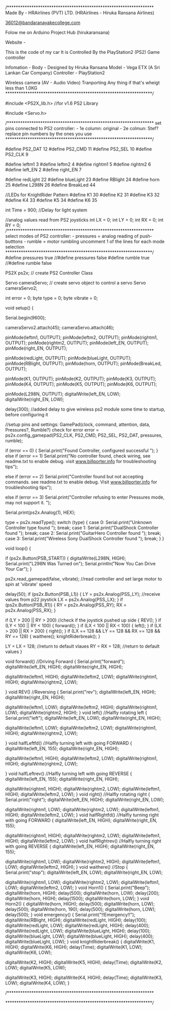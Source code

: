 /******************************************************************
  Made By - HRAirlines (PVT) LTD.
  (HRAirlines - Hiruka Ransana Airlines)

  36012@bandaranayakecollege.com

  Folow me on Arduino Project Hub (hirukaransana)

  Website -

  This is the code of my car
  It is Controlled By the PlayStation2 (PS2) Game controller

  Infomation -
  Body - Designed by Hiruka Ransana
  Model - Vega ETX  (A Sri Lankan Car Company)
  Controller - PlayStation2


  Wireless camera (AV - Audio Video)
  Tranporting Any thing if that's wheigt less than 1.0KG
 ******************************************************************/



#include <PS2X_lib.h>       //for v1.6 PS2 Library

#include <Servo.h>


/******************************************************************
   set pins connected to PS2 controller:
     - 1e column: original
     - 2e colmun: Stef?
   replace pin numbers by the ones you use
 ******************************************************************/


#define PS2_DAT        12
#define PS2_CMD        11
#define PS2_SEL        10
#define PS2_CLK        9

#define leftm1     3
#define leftm2     4
#define rightm1    5
#define rightm2    6
#define left_EN    2
#define right_EN   7

#define redLight   22
#define blueLight  23
#define RBlight    24
#define horn       25
#define L298N      26
#define BreakLed   44


//LEDs for KnightRider Pattern
#define K1         30
#define K2         31
#define K3         32
#define K4         33
#define K5         34
#define K6         35

int Time = 900;           //Delay for light system

//analog values read from PS2 joysticks
int LX = 0;
int LY = 0;
int RX = 0;
int RY = 0;
/******************************************************************
   select modes of PS2 controller:
     - pressures = analog reading of push-butttons
     - rumble    = motor rumbling
   uncomment 1 of the lines for each mode selection
 ******************************************************************/
#define pressures   true
//#define pressures   false
#define rumble      true
//#define rumble      false

PS2X ps2x; // create PS2 Controller Class

Servo cameraServo;  // create servo object to control a servo
Servo cameraServo2;

int error = 0;
byte type = 0;
byte vibrate = 0;


void setup() {

  Serial.begin(9600);

  cameraServo2.attach(45);
  cameraServo.attach(46);

  pinMode(leftm1,  OUTPUT);
  pinMode(leftm2,  OUTPUT);
  pinMode(rightm1, OUTPUT);
  pinMode(rightm2, OUTPUT);
  pinMode(left_EN, OUTPUT);
  pinMode(right_EN, OUTPUT);

  pinMode(redLight, OUTPUT);
  pinMode(blueLight, OUTPUT);
  pinMode(RBlight, OUTPUT);
  pinMode(horn, OUTPUT);
  pinMode(BreakLed, OUTPUT);

  pinMode(K1, OUTPUT);
  pinMode(K2, OUTPUT);
  pinMode(K3, OUTPUT);
  pinMode(K4, OUTPUT);
  pinMode(K5, OUTPUT);
  pinMode(K6, OUTPUT);

  pinMode(L298N, OUTPUT);
  digitalWrite(left_EN, LOW);
  digitalWrite(right_EN, LOW);

  delay(300);  //added delay to give wireless ps2 module some time to startup, before configuring it


  //setup pins and settings: GamePad(clock, command, attention, data, Pressures?, Rumble?) check for error
  error = ps2x.config_gamepad(PS2_CLK, PS2_CMD, PS2_SEL, PS2_DAT, pressures, rumble);

  if (error == 0) {
    Serial.print("Found Controller, configured successful ");
  }
  else if (error == 1)
    Serial.print("No controller found, check wiring, see readme.txt to enable debug. visit www.billporter.info for troubleshooting tips");

  else if (error == 2)
    Serial.print("Controller found but not accepting commands. see readme.txt to enable debug. Visit www.billporter.info for troubleshooting tips");

  else if (error == 3)
    Serial.print("Controller refusing to enter Pressures mode, may not support it. ");

  Serial.print(ps2x.Analog(1), HEX);

  type = ps2x.readType();
  switch (type) {
    case 0:
      Serial.print("Unknown Controller type found ");
      break;
    case 1:
      Serial.print("DualShock Controller found ");
      break;
    case 2:
      Serial.print("GuitarHero Controller found ");
      break;
    case 3:
      Serial.print("Wireless Sony DualShock Controller found ");
      break;
  }
}

void loop() {

  if (ps2x.Button(PSB_START))
  {
    digitalWrite(L298N, HIGH);
    Serial.print("L298N Was Turned on");
    Serial.println("Now You Can Drive Your Car");
  }


  ps2x.read_gamepad(false, vibrate); //read controller and set large motor to spin at 'vibrate' speed

  delay(50);
  if (ps2x.Button(PSB_L1))
  {
    LY = ps2x.Analog(PSS_LY);                     //receive values from p22 joystick
    LX = ps2x.Analog(PSS_LX);
  }
  if (ps2x.Button(PSB_R1))
  {
    RY = ps2x.Analog(PSS_RY);
    RX = ps2x.Analog(PSS_RX);
  }

  if (LY > 200 || RY > 200)                       //check if the joystick pushed up side
  {
    REV();
  }
  if (LY < 100 || RY < 100)
  {
    forward();
  }
  if (LX < 100 || RX < 100)
  {
    left();
  }
  if (LX > 200 || RX > 200)
  {
    right();
  }
  if (LX == 128 && LY == 128 && RX == 128 && RY == 128)
  {
    waithere();
    knightRiderbreak();
  }

  LY = LX = 128;         //return to default vlaues
  RY = RX = 128;         //return to default values
}

void forward()                             //Driving Forward
{
  Serial.print("forward");
  digitalWrite(left_EN, HIGH);
  digitalWrite(right_EN, HIGH);

  digitalWrite(leftm1, HIGH);
  digitalWrite(leftm2, LOW);
  digitalWrite(rightm1, HIGH);
  digitalWrite(rightm2, LOW);

}
void REV()                                 //Reversing
{
  Serial.print("rev");
  digitalWrite(left_EN, HIGH);
  digitalWrite(right_EN, HIGH);

  digitalWrite(leftm1, LOW);
  digitalWrite(leftm2, HIGH);
  digitalWrite(rightm1, LOW);
  digitalWrite(rightm2, HIGH);
}
void left()                                //Halfly rotating left
{
  Serial.print("left");
  digitalWrite(left_EN, LOW);
  digitalWrite(right_EN, HIGH);

  digitalWrite(leftm1, LOW);
  digitalWrite(leftm2, LOW);
  digitalWrite(rightm1, HIGH);
  digitalWrite(rightm2, LOW);

}
void halfLeftfd()                          //Halfly turning left with going FORWARD
{
  digitalWrite(left_EN, 155);
  digitalWrite(right_EN, HIGH);

  digitalWrite(leftm1, HIGH);
  digitalWrite(leftm2, LOW);
  digitalWrite(rightm1, HIGH);
  digitalWrite(rightm2, LOW);

}
void halfLeftrev()                         //Halfly turning left with going REVERSE
{
  digitalWrite(left_EN, 155);
  digitalWrite(right_EN, HIGH);

  digitalWrite(rightm1, HIGH);
  digitalWrite(rightm2, LOW);
  digitalWrite(leftm1, HIGH);
  digitalWrite(leftm2, LOW);
}
void right()                               //Halfly rotating right
{
  Serial.print("right");
  digitalWrite(left_EN, HIGH);
  digitalWrite(right_EN, LOW);

  digitalWrite(rightm1, LOW);
  digitalWrite(rightm2, LOW);
  digitalWrite(leftm1, HIGH);
  digitalWrite(leftm2, LOW);
}
void halfRightfd()                         //Halfly turning right with going FORWARD
{
  digitalWrite(left_EN, HIGH);
  digitalWrite(right_EN, 155);

  digitalWrite(rightm1, HIGH);
  digitalWrite(rightm2, LOW);
  digitalWrite(leftm1, HIGH);
  digitalWrite(leftm2, LOW);
}
void halfRightrev()                        //Halfly turning right with going REVERSE
{
  digitalWrite(left_EN, HIGH);
  digitalWrite(right_EN, 155);

  digitalWrite(rightm1, LOW);
  digitalWrite(rightm2, HIGH);
  digitalWrite(leftm1, LOW);
  digitalWrite(leftm2, HIGH);
}
void waithere()                            //Stop
{
  Serial.print("stop");
  digitalWrite(left_EN, LOW);
  digitalWrite(right_EN, LOW);

  digitalWrite(rightm1, LOW);
  digitalWrite(rightm2, LOW);
  digitalWrite(leftm1, LOW);
  digitalWrite(leftm2, LOW);
}
void Horn1()
{
  Serial.print("Beep");
  digitalWrite(horn, HIGH);
  delay(500);
  digitalWrite(horn, LOW);
  delay(200);
  digitalWrite(horn, HIGH);
  delay(1500);
  digitalWrite(horn, LOW);
}
void Horn2()
{
  digitalWrite(horn, HIGH);
  delay(500);
  digitalWrite(horn, LOW);
  delay(500);
  digitalWrite(horn, 190);
  delay(500);
  digitalWrite(horn, LOW);
  delay(500);
}
void emergency()
{
  Serial.print("!!Emergency!!");
  digitalWrite(RBlight, HIGH);
  digitalWrite(redLight, HIGH);
  delay(100);
  digitalWrite(redLight, LOW);
  digitalWrite(redLight, HIGH);
  delay(400);
  digitalWrite(redLight, LOW);
  digitalWrite(blueLight, HIGH);
  delay(100);
  digitalWrite(blueLight, LOW);
  digitalWrite(blueLight, HIGH);
  delay(400);
  digitalWrite(blueLight, LOW);
}
void knightRiderbreak()
{
  digitalWrite(K1, HIGH);
  digitalWrite(K6, HIGH);
  delay(Time);
  digitalWrite(K1, LOW);
  digitalWrite(K6, LOW);

  digitalWrite(K2, HIGH);
  digitalWrite(K5, HIGH);
  delay(Time);
  digitalWrite(K2, LOW);
  digitalWrite(K5, LOW);

  digitalWrite(K3, HIGH);
  digitalWrite(K4, HIGH);
  delay(Time);
  digitalWrite(K3, LOW);
  digitalWrite(K4, LOW);
}


/******************************************************************


 ******************************************************************/
